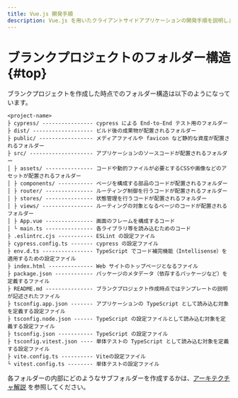 ```yaml
---
title: Vue.js 開発手順
description: Vue.js を用いたクライアントサイドアプリケーションの開発手順を説明します。
---
```


# ブランクプロジェクトのフォルダー構造 {#top}

ブランクプロジェクトを作成した時点でのフォルダー構造は以下のようになっています。

```terminal linenums="0"
<project-name>
├ cypress/ ---------------- cypress による End-to-End テスト用のフォルダー
├ dist/ ------------------- ビルド後の成果物が配置されるフォルダー
├ public/ ----------------- メディアファイルや favicon など静的な資産が配置されるフォルダー
├ src/ -------------------- アプリケーションのソースコードが配置されるフォルダー
│ ├ assets/ --------------- コードや動的ファイルが必要とするCSSや画像などのアセットが配置されるフォルダー
│ ├ components/ ----------- ページを構成する部品のコードが配置されるフォルダー
│ ├ router/ --------------- ルーティング制御を行うコードが配置されるフォルダー
│ ├ stores/ --------------- 状態管理を行うコードが配置されるフォルダー
│ ├ views/ ---------------- ルーティングの対象となるページのコードが配置されるフォルダー
│ ├ App.vue --------------- 画面のフレームを構成するコード
│ └ main.ts --------------- 各ライブラリ等を読み込むためのコード
├ .eslintrc.cjs ----------- ESLint の設定ファイル
├ cypress.config.ts ------- cypress の設定ファイル
├ env.d.ts ---------------- TypeScript でコード補完機能（Intellisense）を適用するための設定ファイル
├ index.html -------------- Web サイトのトップページとなるファイル
├ package.json ------------ パッケージのメタデータ（依存するパッケージなど）を定義するファイル
├ README.md --------------- ブランクプロジェクト作成時点ではテンプレートの説明が記述されたファイル
├ tsconfig.app.json ------- アプリケーションの TypeScript として読み込む対象を定義する設定ファイル
├ tsconfig.node.json ------ TypeScript の設定ファイルとして読み込む対象を定義する設定ファイル
├ tsconfig.json ----------- TypeScript の設定ファイル
├ tsconfig.vitest.json ---- 単体テストの TypeScript として読み込む対象を定義する設定ファイル
├ vite.config.ts ---------- Viteの設定ファイル
└ vitest.config.ts -------- 単体テストの設定ファイル
```

各フォルダーの内部にどのようなサブフォルダーを作成するかは、[アーキテクチャ解説](./../../../app-architecture/client-side-rendering/frontend-architecture.md#project-structure) を参照してください。
